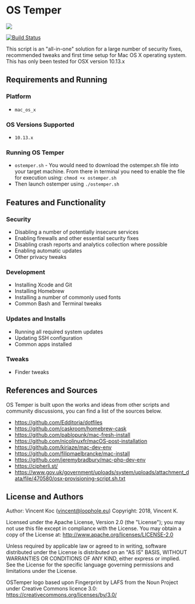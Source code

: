 # OS Temper

![
](docs/logo.png)

[![Build Status](https://travis-ci.org/koconder/ostemper.svg?branch=master)](https://travis-ci.org/koconder/ostemper)

This script is an "all-in-one" solution for a large number of security fixes, recommended tweaks and first time setup for Mac OS X operating system. This has only been tested for OSX version 10.13.x

## Requirements and Running
### Platform
- `mac_os_x`

### OS Versions Supported
- `10.13.x`

### Running OS Temper
- `ostemper.sh` - You would need to download the ostemper.sh file into your target machine. From there in terminal you need to enable the file for execution using: `chmod +x ostemper.sh`
-  Then launch ostemper using `./ostemper.sh`

## Features and Functionality
### Security
- Disabling a number of potentially insecure services
- Enabling firewalls and other essential security fixes
- Disabling crash reports and analytics collection where possible
- Enabling automatic updates
- Other privacy tweaks

### Development
- Installing Xcode and Git
- Installing Homebrew
- Installing a number of commonly used fonts
- Common Bash and Terminal tweaks

### Updates and Installs
- Running all required system updates
- Updating SSH configuration
- Common apps installed

### Tweaks
- Finder tweaks

## References and Sources
OS Temper is built upon the works and ideas from other scripts and community discussions, you can find a list of the sources below.

- https://github.com/Edditoria/dotfiles
- https://github.com/caskroom/homebrew-cask
- https://github.com/pablopunk/mac-fresh-install
- https://github.com/nicolinuxfr/macOS-post-installation
- https://github.com/kiriaze/mac-dev-env
- https://github.com/filipmaelbrancke/mac-install
- https://github.com/jeremybradbury/mac-php-dev-env
- https://cipherli.st/
- https://www.gov.uk/government/uploads/system/uploads/attachment_data/file/470580/osx-provisioning-script.sh.txt

## License and Authors
Author: Vincent Koc (vincent@loophole.eu)
Copyright: 2018, Vincent K.

Licensed under the Apache License, Version 2.0 (the "License"); you may not use this file except in compliance with the License. You may obtain a copy of the License at: http://www.apache.org/licenses/LICENSE-2.0

Unless required by applicable law or agreed to in writing, software distributed under the License is distributed on an "AS IS" BASIS, WITHOUT WARRANTIES OR CONDITIONS OF ANY KIND, either express or implied. See the License for the specific language governing permissions and limitations under the License.

OSTemper logo based upon Fingerprint by LAFS from the Noun Project under Creative Commons licence 3.0: https://creativecommons.org/licenses/by/3.0/